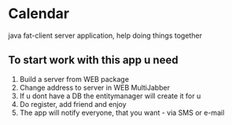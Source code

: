 Calendar
========

java fat-client server application, help doing things together

To start work with this app u need
-------------------------------

1. Build a server from WEB package 
2. Change address to server in WEB MultiJabber
3. If u dont have a DB the entitymanager will create it for u
4. Do register, add friend and enjoy
5. The app will notify everyone, that you want - via SMS or e-mail

